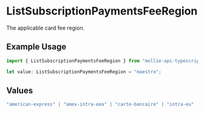 # ListSubscriptionPaymentsFeeRegion

The applicable card fee region.

## Example Usage

```typescript
import { ListSubscriptionPaymentsFeeRegion } from "mollie-api-typescript/models/operations";

let value: ListSubscriptionPaymentsFeeRegion = "maestro";
```

## Values

```typescript
"american-express" | "amex-intra-eea" | "carte-bancaire" | "intra-eu" | "intra-eu-corporate" | "domestic" | "maestro" | "other" | "inter" | "intra_eea"
```